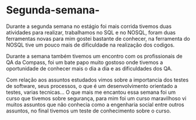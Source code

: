 # Segunda-semana-
Durante a segunda semana no estágio foi mais corrida tivemos duas atividades para realizar,
trabalhamos no SQL e no NOSQL, foram duas ferramentas novas para mim gostei bastante de conhecer,
na ferramenta do NOSQL tive um pouco mais de dificuldade na realização dos codigos.

Durante a semana também tivemos um encontro com os profissionais de QA da Compass, foi um bate papo muito gostoso onde tivemos a oportunidade de conhecer mais o dia a dia e as dificuldades dos QA.

Com relação aos assuntos estudados vimos sobre a importancia dos testes de software, seus processos, o que é um desenvolvimento orientado a testes, varias tecnicas...
O que mais me encantou essa semana foi um curso que tivemos sobre segurança, para mim foi um curso maravilhoso vi muitos assuntos que não conhecia como a engenharia social entre outros assuntos, no final tivemos um teste de conhecimento sobre o curso.

